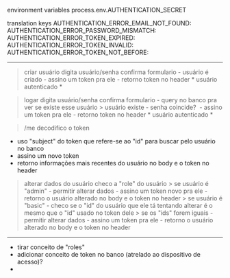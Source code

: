 environment variables
process.env.AUTHENTICATION_SECRET

translation keys
AUTHENTICATION_ERROR_EMAIL_NOT_FOUND:
AUTHENTICATION_ERROR_PASSWORD_MISMATCH:
AUTHENTICATION_ERROR_TOKEN_EXPIRED:
AUTHENTICATION_ERROR_TOKEN_INVALID:
AUTHENTICATION_ERROR_TOKEN_NOT_BEFORE:

---


> criar usuário
  > digita usuário/senha
  > confirma formulario
    - usuário é criado
    - assino um token pra ele
    - retorno token no header
    * usuário autenticado *

> logar
  > digita usuário/senha
  > confirma formulario
    - query no banco pra ver se existe esse usuário
    > usuário existe
      - senha coincide? 
        - assino um token pra ele
        - retorno token no header
        * usuário autenticado *

> /me
  > decodifico o token
  - uso "subject" do token que refere-se ao "id" para buscar pelo usuário no banco
  - assino um novo token
  - retorno informações mais recentes do usuário no body e o token no header

> alterar dados do usuário
  > checo a "role" do usuário
    > se usuário é "admin"
      - permitir alterar dados
      - assino um token novo pra ele
      - retorno o usuário alterado no body e o token no header
    > se usuário é "basic"
      - checo se o "id" do usuário que ele tá tentando alterar é o mesmo que o "id" usado no token dele
        > se os "ids" forem iguais
          - permitir alterar dados
          - assino um token pra ele
          - retorno o usuário alterado no body e o token no header

---

- tirar conceito de "roles"
- adicionar conceito de token no banco (atrelado ao dispositivo de acesso)?
-
